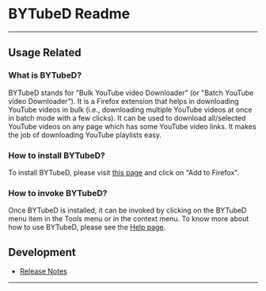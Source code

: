 # BYTubeD Readme

-----------------------------------------------------

## Usage Related

###  What is BYTubeD?

BYTubeD stands for "Bulk YouTube video Downloader" (or "Batch YouTube video Downloader").
It is a Firefox extension that helps in downloading YouTube videos in bulk (i.e., 
downloading multiple YouTube videos at once in batch mode with a few clicks). It can be
used to download all/selected YouTube videos on any page which has some YouTube video links.
It makes the job of downloading YouTube playlists easy.

###  How to install BYTubeD?

To install BYTubeD, please visit [this page](https://addons.mozilla.org/addon/bytubed/)
and click on "Add to Firefox".

###  How to invoke BYTubeD?

Once BYTubeD is installed, it can be invoked by clicking on the BYTubeD menu item in the
Tools menu or in the context menu. To know more about how to use BYTubeD, please see the 
[Help page](http://msram.github.com/bytubed/help.html).


## Development

-   [Release Notes](https://github.com/msram/bytubed/wiki/Changes)

-----------------------------------------------------

